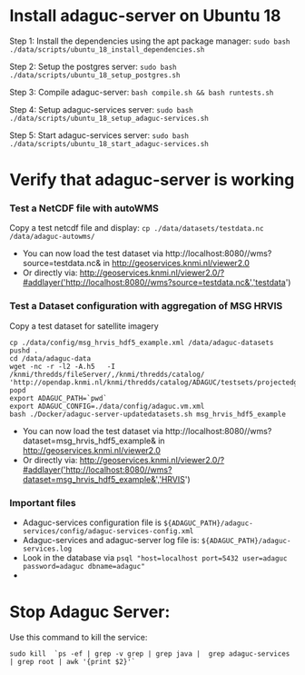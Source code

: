 # Install adaguc-server on Ubuntu 18

Step 1: Install the dependencies using the apt package manager:
```sudo bash ./data/scripts/ubuntu_18_install_dependencies.sh ```

Step 2: Setup the postgres server:
```sudo bash ./data/scripts/ubuntu_18_setup_postgres.sh ```

Step 3: Compile adaguc-server:
```bash compile.sh && bash runtests.sh```

Step 4: Setup adaguc-services server:
```sudo bash ./data/scripts/ubuntu_18_setup_adaguc-services.sh```

Step 5: Start adaguc-services server:
```sudo bash ./data/scripts/ubuntu_18_start_adaguc-services.sh```


# Verify that adaguc-server is working

### Test a NetCDF file with autoWMS ###

 Copy a test netcdf file and display:
```cp ./data/datasets/testdata.nc /data/adaguc-autowms/```

* You can now load the test dataset via http://localhost:8080//wms?source=testdata.nc& in http://geoservices.knmi.nl/viewer2.0
* Or directly via: http://geoservices.knmi.nl/viewer2.0/?#addlayer('http://localhost:8080//wms?source=testdata.nc&','testdata')

### Test a Dataset configuration with aggregation of MSG HRVIS ###

Copy a test dataset for satellite imagery
```
cp ./data/config/msg_hrvis_hdf5_example.xml /data/adaguc-datasets
pushd .
cd /data/adaguc-data
wget -nc -r -l2 -A.h5   -I /knmi/thredds/fileServer/,/knmi/thredds/catalog/ 'http://opendap.knmi.nl/knmi/thredds/catalog/ADAGUC/testsets/projectedgrids/meteosat/catalog.html'
popd
export ADAGUC_PATH=`pwd`
export ADAGUC_CONFIG=./data/config/adaguc.vm.xml
bash ./Docker/adaguc-server-updatedatasets.sh msg_hrvis_hdf5_example
```
* You can now load the test dataset via http://localhost:8080//wms?dataset=msg_hrvis_hdf5_example& in http://geoservices.knmi.nl/viewer2.0
* Or directly via: http://geoservices.knmi.nl/viewer2.0/?#addlayer('http://localhost:8080//wms?dataset=msg_hrvis_hdf5_example&','HRVIS')

### Important files

* Adaguc-services configuration file is `${ADAGUC_PATH}/adaguc-services/config/adaguc-services-config.xml`
* Adaguc-services and adaguc-server log file is: `${ADAGUC_PATH}/adaguc-services.log`
* Look in the database via `psql "host=localhost port=5432 user=adaguc password=adaguc dbname=adaguc"`
* 

# Stop Adaguc Server:
Use this command to kill the service:
```
sudo kill  `ps -ef | grep -v grep | grep java |  grep adaguc-services | grep root | awk '{print $2}'`
```
